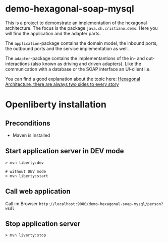 # demo-hexagonal-soap-mysql

This is a project to demonstrate an implementation of the hexagonal architecture. The focus is the package `java.ch.cristiano.demo`. Here you will find the application and the adapter parts.

The `application`-package contains the domain model, the inbound ports, the outbound ports and the service implementation as well.

The `adapter`-package contains the implementantions of the in- and out-interactions (also known as driving and driven adapters). Like the communication with a database or the SOAP interface an UI-client i.e.

You can find a good explanation about the topic here: [Hexagonal Architecture, there are always two sides to every story](https://medium.com/ssense-tech/hexagonal-architecture-there-are-always-two-sides-to-every-story-bc0780ed7d9c)

# Openliberty installation
## Preconditions
- Maven is installed

## Start application server in DEV mode
    > mvn liberty:dev

    # without DEV mode
    > mvn liberty:start

## Call web application
Call im Browser `http://localhost:9080/demo-hexagonal-soap-mysql/person?wsdl`

## Stop application server
    > mvn liverty:stop
